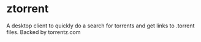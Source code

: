 ztorrent
========

A desktop client to quickly do a search for torrents and get links to .torrent files. Backed by torrentz.com

